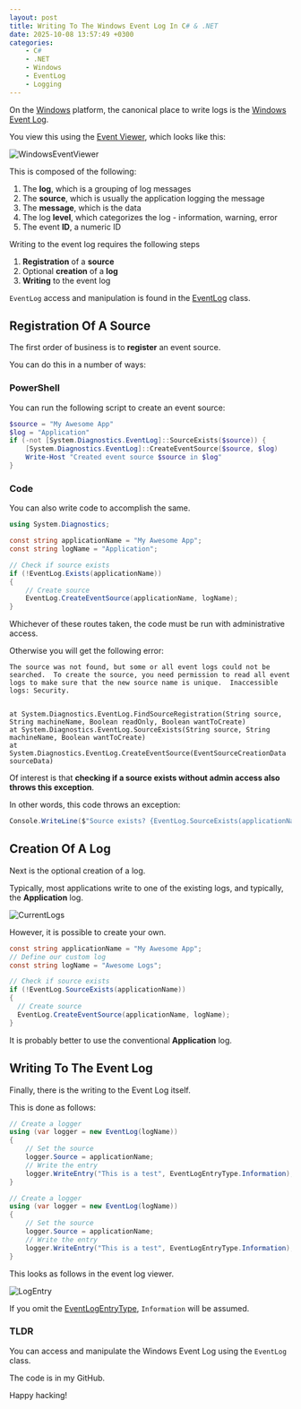 ```yaml
---
layout: post
title: Writing To The Windows Event Log In C# & .NET
date: 2025-10-08 13:57:49 +0300
categories:
    - C#
    - .NET
    - Windows
    - EventLog
    - Logging
---
```


On the [Windows](https://www.microsoft.com/en-us/windows?r=1) platform, the canonical place to write logs is the [Windows Event Log](https://learn.microsoft.com/en-us/windows/win32/eventlog/event-logging).

You view this using the [Event Viewer](https://learn.microsoft.com/en-us/shows/inside/event-viewer), which looks like this:

![WindowsEventViewer](../images/2025/10/WindowsEventViewer.png)

This is composed of the following:

1. The **log**, which is a grouping of log messages
2. The **source**, which is usually the application logging the message
3. The **message**, which is the data
4. The log **level**, which categorizes the log - information, warning, error 
5. The event **ID**, a numeric ID

Writing to the event log requires the following steps

1. **Registration** of a **source**
2. Optional **creation** of a **log**
3. **Writing** to the event log

`EventLog` access and manipulation is found in the [EventLog](https://learn.microsoft.com/en-us/dotnet/api/system.diagnostics.eventlog?view=windowsdesktop-9.0) class.

## Registration Of A Source

The first order of business is to **register** an event source.

You can do this in a number of ways:

### PowerShell

You can run the following script to create an event source:

```powershell
$source = "My Awesome App"
$log = "Application"
if (-not [System.Diagnostics.EventLog]::SourceExists($source)) {
    [System.Diagnostics.EventLog]::CreateEventSource($source, $log)
    Write-Host "Created event source $source in $log"
}
```

### Code

You can also write code to accomplish  the same.

```c#
using System.Diagnostics;

const string applicationName = "My Awesome App";
const string logName = "Application";

// Check if source exists
if (!EventLog.Exists(applicationName))
{
    // Create source
    EventLog.CreateEventSource(applicationName, logName);
}
```

Whichever of these routes taken, the code must be run with administrative access.

Otherwise you will get the following error:

```plaintext
The source was not found, but some or all event logs could not be searched.  To create the source, you need permission to read all event logs to make sure that the new source name is unique.  Inaccessible logs: Security.

	
at System.Diagnostics.EventLog.FindSourceRegistration(String source, String machineName, Boolean readOnly, Boolean wantToCreate)
at System.Diagnostics.EventLog.SourceExists(String source, String machineName, Boolean wantToCreate)
at System.Diagnostics.EventLog.CreateEventSource(EventSourceCreationData sourceData)
```

Of interest is that **checking if a source exists without admin access also throws this exception**.

In other words, this code throws an exception:

```c#
Console.WriteLine($"Source exists? {EventLog.SourceExists(applicationName)}");
```



## Creation Of A Log

Next is the optional creation of a log.

Typically, most applications write to one of the existing logs, and typically, the **Application** log.

![CurrentLogs](../images/2025/10/CurrentLogs.png)

However, it is possible to create your own.

```c#
const string applicationName = "My Awesome App";
// Define our custom log
const string logName = "Awesome Logs";

// Check if source exists
if (!EventLog.SourceExists(applicationName))
{
  // Create source
  EventLog.CreateEventSource(applicationName, logName);
}
```

It is probably better to use the conventional **Application** log.

## Writing To The Event Log

Finally, there is the writing to the Event Log itself.

This is done as follows:

```c#
// Create a logger
using (var logger = new EventLog(logName))
{
    // Set the source
    logger.Source = applicationName;
    // Write the entry
    logger.WriteEntry("This is a test", EventLogEntryType.Information);
}
```

```c#
// Create a logger
using (var logger = new EventLog(logName))
{
    // Set the source
    logger.Source = applicationName;
    // Write the entry
    logger.WriteEntry("This is a test", EventLogEntryType.Information);
}
```

This looks as follows in the event log viewer.

![LogEntry](../images/2025/10/LogEntry.png)

If you omit the [EventLogEntryType](https://learn.microsoft.com/en-us/dotnet/api/system.diagnostics.eventlogentrytype?view=windowsdesktop-9.0), `Information` will be assumed.

### TLDR

You can access and manipulate the Windows Event Log using the `EventLog` class.

The code is in my GitHub.

Happy hacking!
